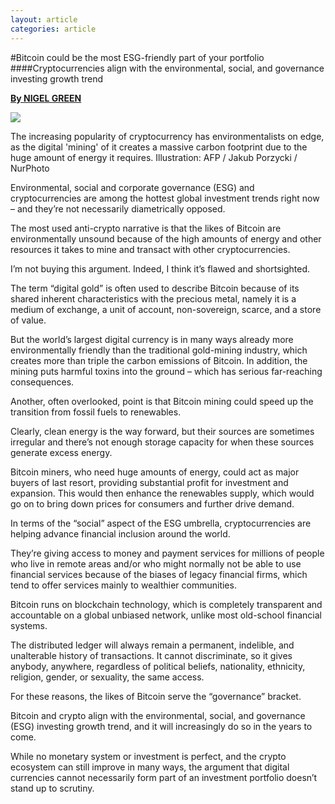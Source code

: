 ```yaml
---
layout: article
categories: article
---
```



#Bitcoin could be the most ESG-friendly part of your portfolio
####Cryptocurrencies align with the environmental, social, and governance investing growth trend

[**By NIGEL GREEN**](https://asiatimes.com/author/nigel-green/)

![](https://i0.wp.com/asiatimes.com/wp-content/uploads/2020/07/075_porzycki-bitcoinc200617_nplXb.jpg?fit=1200%2C800&ssl=1)

The increasing popularity of cryptocurrency has environmentalists on edge, as the digital 'mining' of it creates a massive carbon footprint due to the huge amount of energy it requires. Illustration: AFP / Jakub Porzycki / NurPhoto

Environmental, social and corporate governance (ESG) and cryptocurrencies are among the hottest global investment trends right now – and they’re not necessarily diametrically opposed.

The most used anti-crypto narrative is that the likes of Bitcoin are environmentally unsound because of the high amounts of energy and other resources it takes to mine and transact with other cryptocurrencies.

I’m not buying this argument. Indeed, I think it’s flawed and shortsighted.

The term “digital gold” is often used to describe Bitcoin because of its shared inherent characteristics with the precious metal, namely it is a medium of exchange, a unit of account, non-sovereign, scarce, and a store of value. 

But the world’s largest digital currency is in many ways already more environmentally friendly than the traditional gold-mining industry, which creates more than triple the carbon emissions of Bitcoin. In addition, the mining puts harmful toxins into the ground – which has serious far-reaching consequences.

Another, often overlooked, point is that Bitcoin mining could speed up the transition from fossil fuels to renewables. 

Clearly, clean energy is the way forward, but their sources are sometimes irregular and there’s not enough storage capacity for when these sources generate excess energy. 

Bitcoin miners, who need huge amounts of energy, could act as major buyers of last resort, providing substantial profit for investment and expansion. This would then enhance the renewables supply, which would go on to bring down prices for consumers and further drive demand.

In terms of the “social” aspect of the ESG umbrella, cryptocurrencies are helping advance financial inclusion around the world.

They’re giving access to money and payment services for millions of people who live in remote areas and/or who might normally not be able to use financial services because of the biases of legacy financial firms, which tend to offer services mainly to wealthier communities.

Bitcoin runs on blockchain technology, which is completely transparent and accountable on a global unbiased network, unlike most old-school financial systems.  

The distributed ledger will always remain a permanent, indelible, and unalterable history of transactions. It cannot discriminate, so it gives anybody, anywhere, regardless of political beliefs, nationality, ethnicity, religion, gender, or sexuality, the same access.

For these reasons, the likes of Bitcoin serve the “governance” bracket.

Bitcoin and crypto align with the environmental, social, and governance (ESG) investing growth trend, and it will increasingly do so in the years to come.

While no monetary system or investment is perfect, and the crypto ecosystem can still improve in many ways, the argument that digital currencies cannot necessarily form part of an investment portfolio doesn’t stand up to scrutiny.